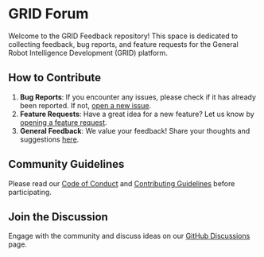 # GRID Forum

Welcome to the GRID Feedback repository! This space is dedicated to collecting feedback, bug reports, and feature requests for the General Robot Intelligence Development (GRID) platform.

## How to Contribute

1. **Bug Reports**: If you encounter any issues, please check if it has already been reported. If not, [open a new issue](https://github.com/ScaledFoundations/GRID-Forum/issues/new?assignees=&labels=bug&projects=&template=bug_report.md&title=%5BBUG%5D+).
2. **Feature Requests**: Have a great idea for a new feature? Let us know by [opening a feature request](https://github.com/ScaledFoundations/GRID-Forum/issues/new?assignees=&labels=enhancement&projects=&template=feature_request.md&title=%5BFEATURE%5D+).
3. **General Feedback**: We value your feedback! Share your thoughts and suggestions [here](https://github.com/ScaledFoundations/GRID-Forum/issues/new?assignees=&labels=feedback&projects=&template=general_feedback.md&title=%5BFEEDBACK%5D+).

## Community Guidelines

Please read our [Code of Conduct](CODE_OF_CONDUCT.md) and [Contributing Guidelines](CONTRIBUTING.md) before participating.

## Join the Discussion

Engage with the community and discuss ideas on our [GitHub Discussions](https://github.com/ScaledFoundations/GRID-Feedback/discussions) page.
